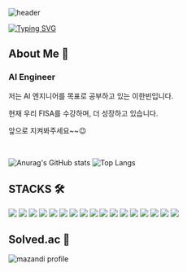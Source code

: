![header](https://capsule-render.vercel.app/api?type=waving&color=gradient&customColorList=0&height=200&section=header&text=Beening's%20Github&fontSize=60&fontAlignY=35)

[![Typing SVG](https://readme-typing-svg.demolab.com?font=Fira+Code&pause=1000&color=FE6AA1&vCenter=true&multiline=true&repeat=false&width=800&height=80&lines=If+you+do+not+sow+in+the+spring%2C++you+will+not+reap+in+the+autumn.+)](https://git.io/typing-svg)

### 


## About Me 👋
### AI Engineer

저는 AI 엔지니어를 목표로 공부하고 있는 이한빈입니다.

현재 우리 FISA를 수강하며, 더 성장하고 있습니다.

앞으로 지켜봐주세요~~😉


<br> 

![Anurag's GitHub stats](https://github-readme-stats.vercel.app/api?username=beening01&show_icons=true&theme=dracula)
![Top Langs](https://github-readme-stats.vercel.app/api/top-langs/?username=beening01&layout=compact&theme=dracula)
## STACKS 🛠
<img src="https://img.shields.io/badge/slack-%234A154B.svg?&style=for-the-badge&logo=slack&logoColor=white" /> <img src="https://img.shields.io/badge/pytorch-%23EE4C2C.svg?&style=for-the-badge&logo=pytorch&logoColor=white" />
<img src="https://img.shields.io/badge/tableau-%23E97627.svg?&style=for-the-badge&logo=tableau&logoColor=white" /> <img src="https://img.shields.io/badge/python-%233776AB.svg?&style=for-the-badge&logo=python&logoColor=white" />
<img src="https://img.shields.io/badge/rstudio-%2375AADB.svg?&style=for-the-badge&logo=rstudio&logoColor=black" />
<img src="https://img.shields.io/badge/elastic%20stack-%23005571.svg?&style=for-the-badge&logo=elastic%20stack&logoColor=white" />
<img src="https://img.shields.io/badge/mysql-%234479A1.svg?&style=for-the-badge&logo=mysql&logoColor=white" />
<img src="https://img.shields.io/badge/jupyter-%23F37626.svg?&style=for-the-badge&logo=jupyter&logoColor=white" />
<img src="https://img.shields.io/badge/github-%23181717.svg?&style=for-the-badge&logo=github&logoColor=white" />
<img src="https://img.shields.io/badge/pytorch-%23EE4C2C.svg?&style=for-the-badge&logo=pytorch&logoColor=white" />
<img src="https://img.shields.io/badge/amazon%20aws-%23232F3E.svg?&style=for-the-badge&logo=amazon%20aws&logoColor=white" />
<img src="https://img.shields.io/badge/scikit--learn-%23F7931E.svg?&style=for-the-badge&logo=scikit-learn&logoColor=black" />
<img src="https://img.shields.io/badge/linux-%23FCC624.svg?&style=for-the-badge&logo=linux&logoColor=black" />
	<img src="https://img.shields.io/badge/docker-%232496ED.svg?&style=for-the-badge&logo=docker&logoColor=white" /> 	<img src="https://img.shields.io/badge/fastapi-%23009688.svg?&style=for-the-badge&logo=fastapi&logoColor=white" /> 	<img src="https://img.shields.io/badge/flask-%23000000.svg?&style=for-the-badge&logo=flask&logoColor=white" /> <img src="https://img.shields.io/badge/google%20colab-%23F9AB00.svg?&style=for-the-badge&logo=google%20colab&logoColor=black" />

###


## Solved.ac 📖
![mazandi profile](http://mazandi.herokuapp.com/api?handle=yhb0221&theme=cold)
